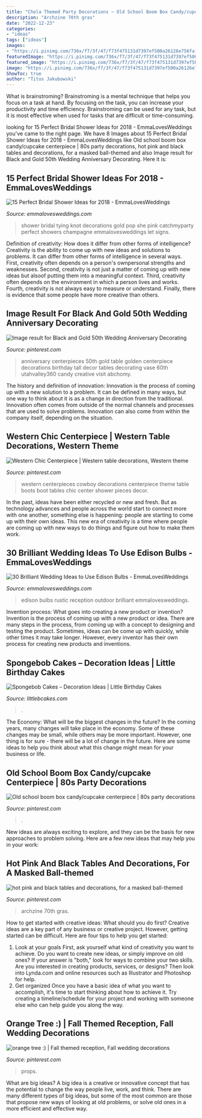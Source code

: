 ```yaml
---
title: "Chola Themed Party Decorations ~ Old School Boom Box Candy/cupcake Centerpiece"
description: "Archzine 70th gras"
date: "2022-12-23"
categories:
- "ideas"
tags: ["ideas"]
images:
- "https://i.pinimg.com/736x/f7/3f/47/f73f475131d7397ef500a26126e756fa--wedding-props-tree-wedding.jpg"
featuredImage: "https://i.pinimg.com/736x/f7/3f/47/f73f475131d7397ef500a26126e756fa--wedding-props-tree-wedding.jpg"
featured_image: "https://i.pinimg.com/736x/f7/3f/47/f73f475131d7397ef500a26126e756fa--wedding-props-tree-wedding.jpg"
image: "https://i.pinimg.com/736x/f7/3f/47/f73f475131d7397ef500a26126e756fa--wedding-props-tree-wedding.jpg"
ShowToc: true
author: "Titus Jakubowski"
---
```



What is brainstroming? Brainstroming is a mental technique that helps you focus on a task at hand. By focusing on the task, you can increase your productivity and time efficiency. Brainstroming can be used for any task, but it is most effective when used for tasks that are difficult or time-consuming.

	

		
looking for 15 Perfect Bridal Shower Ideas for 2018 - EmmaLovesWeddings you've came to the right page. We have 8 Images about 15 Perfect Bridal Shower Ideas for 2018 - EmmaLovesWeddings like Old school boom box candy/cupcake centerpiece | 80s party decorations, hot pink and black tables and decorations, for a masked ball-themed and also Image result for Black and Gold 50th Wedding Anniversary Decorating. Here it is:
		
    
## 15 Perfect Bridal Shower Ideas For 2018 - EmmaLovesWeddings

<img loading=lazy src="http://emmalovesweddings.com/wp-content/uploads/2017/11/pink-and-gold-bridal-shower-decorations.jpg" onerror="this.onerror=null;this.src='https://tse4.mm.bing.net/th?id=OIP.NrBEuaa9gDQyztFKKBlHfgHaLH&amp;pid=15.1';" alt="15 Perfect Bridal Shower Ideas for 2018 - EmmaLovesWeddings">

_Source: emmalovesweddings.com_

>shower bridal tying knot decorations gold pop she pink catchmyparty perfect showers champagne emmalovesweddings let signs. 

	

Definition of creativity: How does it differ from other forms of intelligence?
Creativity is the ability to come up with new ideas and solutions to problems. It can differ from other forms of intelligence in several ways. First, creativity often depends on a person's ownpersonal strengths and weaknesses. Second, creativity is not just a matter of coming up with new ideas but alsoof putting them into a meaningful context. Third, creativity often depends on the environment in which a person lives and works. Fourth, creativity is not always easy to measure or understand. Finally, there is evidence that some people have more creative than others.

    
## Image Result For Black And Gold 50th Wedding Anniversary Decorating

<img loading=lazy src="https://i.pinimg.com/736x/50/0d/1e/500d1e056f8bbf06ce6e97646a840631.jpg" onerror="this.onerror=null;this.src='https://tse3.mm.bing.net/th?id=OIP.2oJITe56c6sRZF_5TMykNwAAAA&amp;pid=15.1';" alt="Image result for Black and Gold 50th Wedding Anniversary Decorating">

_Source: pinterest.com_

>anniversary centerpieces 50th gold table golden centerpiece decorations birthday tall decor tables decorating vase 60th utahvalley360 candy creative visit abchomy. 

	

The history and definition of innovation:
Innovation is the process of coming up with a new solution to a problem. It can be defined in many ways, but one way to think about it is as a change in direction from the traditional. Innovation often comes from outside of the normal channels and processes that are used to solve problems. Innovation can also come from within the company itself, depending on the situation.

    
## Western Chic Centerpiece | Western Table Decorations, Western Theme

<img loading=lazy src="https://i.pinimg.com/736x/f9/08/1e/f9081ef6cd3afddede397e3cc631380a--western-centerpieces-centerpieces-for-tables.jpg" onerror="this.onerror=null;this.src='https://tse2.mm.bing.net/th?id=OIP.9K1teoE8yT6oOZ7lzKx5-wHaJ7&amp;pid=15.1';" alt="Western Chic Centerpiece | Western table decorations, Western theme">

_Source: pinterest.com_

>western centerpieces cowboy decorations centerpiece theme table boots boot tables chic center shower pieces decor. 

	

In the past, ideas have been either recycled or new and fresh. But as technology advances and people across the world start to connect more with one another, something else is happening: people are starting to come up with their own ideas. This new era of creativity is a time where people are coming up with new ways to do things and figure out how to make them work.

    
## 30 Brilliant Wedding Ideas To Use Edison Bulbs - EmmaLovesWeddings

<img loading=lazy src="https://emmalovesweddings.com/wp-content/uploads/2017/10/outdoor-rustic-wedding-reception-ideas.jpg" onerror="this.onerror=null;this.src='https://tse3.mm.bing.net/th?id=OIP.fZdrfC13ry4-yquBoRzX-QHaLH&amp;pid=15.1';" alt="30 Brilliant Wedding Ideas to Use Edison Bulbs - EmmaLovesWeddings">

_Source: emmalovesweddings.com_

>edison bulbs rustic reception outdoor brilliant emmalovesweddings. 

	

Invention process: What goes into creating a new product or invention?
Invention is the process of coming up with a new product or idea. There are many steps in the process, from coming up with a concept to designing and testing the product. Sometimes, ideas can be come up with quickly, while other times it may take longer. However, every inventor has their own process for creating new products and inventions.

    
## Spongebob Cakes – Decoration Ideas | Little Birthday Cakes

<img loading=lazy src="https://www.littlebcakes.com/wp-content/uploads/2013/08/Spongebob-Birthday-Cakes.jpg" onerror="this.onerror=null;this.src='https://tse1.mm.bing.net/th?id=OIP.TxXzLd2sRevZpt4Ukv5PhQHaJ4&amp;pid=15.1';" alt="Spongebob Cakes – Decoration Ideas | Little Birthday Cakes">

_Source: littlebcakes.com_

>. 

	

The Economy: What will be the biggest changes in the future?
In the coming years, many changes will take place in the economy. Some of these changes may be small, while others may be more important. However, one thing is for sure - there will be a lot of change in the future. Here are some ideas to help you think about what this change might mean for your business or life.

    
## Old School Boom Box Candy/cupcake Centerpiece | 80s Party Decorations

<img loading=lazy src="https://i.pinimg.com/736x/b7/20/1a/b7201a29df177574e4ec719acd65ed3d.jpg" onerror="this.onerror=null;this.src='https://tse4.mm.bing.net/th?id=OIP.SC0qBBTj7o89dFKIj1nbogHaNG&amp;pid=15.1';" alt="Old school boom box candy/cupcake centerpiece | 80s party decorations">

_Source: pinterest.com_

>. 

	

New ideas are always exciting to explore, and they can be the basis for new approaches to problem solving. Here are a few new ideas that may help you in your work: 

    
## Hot Pink And Black Tables And Decorations, For A Masked Ball-themed

<img loading=lazy src="https://i.pinimg.com/736x/f1/24/1c/f1241cec00d9f1bc3710f958d7fc5e2f.jpg" onerror="this.onerror=null;this.src='https://tse2.mm.bing.net/th?id=OIP.wmlQJJEqgipKTUwq8TYa9wHaJ3&amp;pid=15.1';" alt="hot pink and black tables and decorations, for a masked ball-themed">

_Source: pinterest.com_

>archzine 70th gras. 

	

How to get started with creative ideas: What should you do first?
Creative ideas are a key part of any business or creative project. However, getting started can be difficult. Here are four tips to help you get started:
1. Look at your goals 
First, ask yourself what kind of creativity you want to achieve. Do you want to create new ideas, or simply improve on old ones? If your answer is "both," look for ways to combine your two skills. Are you interested in creating products, services, or designs? Then look into Lynda.com and online resources such as Illustrator and Photoshop for help.
2. Get organized 
Once you have a basic idea of what you want to accomplish, it's time to start thinking about how to achieve it. Try creating a timeline/schedule for your project and working with someone else who can help guide you along the way.

    
## Orange Tree :) | Fall Themed Reception, Fall Wedding Decorations

<img loading=lazy src="https://i.pinimg.com/736x/f7/3f/47/f73f475131d7397ef500a26126e756fa--wedding-props-tree-wedding.jpg" onerror="this.onerror=null;this.src='https://tse3.mm.bing.net/th?id=OIP.khs-rJKjeHfPwUSCxmxzEQHaNg&amp;pid=15.1';" alt="orange tree :) | Fall themed reception, Fall wedding decorations">

_Source: pinterest.com_

>props. 

	

What are big ideas?
A big idea is a creative or innovative concept that has the potential to change the way people live, work, and think. There are many different types of big ideas, but some of the most common are those that propose new ways of looking at old problems, or solve old ones in a more efficient and effective way.

